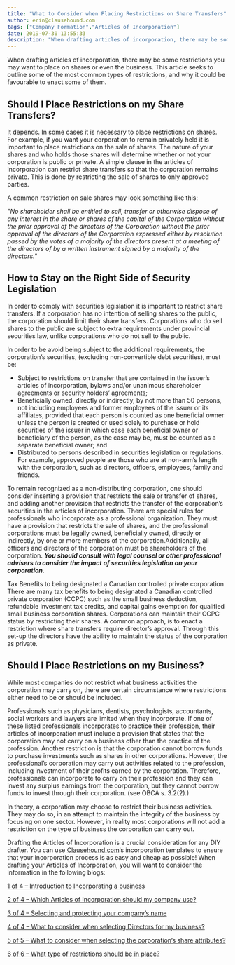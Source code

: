 ```yaml
---
title: "What to Consider when Placing Restrictions on Share Transfers"
author: erin@clausehound.com
tags: ["Company Formation","Articles of Incorporation"]
date: 2019-07-30 13:55:33
description: "When drafting articles of incorporation, there may be some restrictions you may want to place on shares or even the business. This article seeks to outline some of the most common type..."
---
```


When drafting articles of incorporation, there may be some restrictions you may want to place on shares or even the business. This article seeks to outline some of the most common types of restrictions, and why it could be favourable to enact some of them.

## Should I Place Restrictions on my Share Transfers?
It depends. In some cases it is necessary to place restrictions on shares. For example, if you want your corporation to remain privately held it is important to place restrictions on the sale of shares. The nature of your shares and who holds those shares will determine whether or not your corporation is public or private. A simple clause in the articles of incorporation can restrict share transfers so that the corporation remains private. This is done by restricting the sale of shares to only approved parties.

A common restriction on sale shares may look something like this:

*"No shareholder shall be entitled to sell, transfer or otherwise dispose of any interest in the share or shares of the capital of the Corporation without the prior approval of the directors of the Corporation without the prior approval of the directors of the Corporation expressed either by resolution passed by the votes of a majority of the directors present at a meeting of the directors of by a written instrument signed by a majority of the directors."*

## How to Stay on the Right Side of Security Legislation

In order to comply with securities legislation it is important to restrict share transfers. If a corporation has no intention of selling shares to the public, the corporation should limit their share transfers. Corporations who do sell shares to the public are subject to extra requirements under provincial securities law, unlike corporations who do not sell to the public.

In order to be avoid being subject to the additional requirements, the corporation’s securities, (excluding non-convertible debt securities), must be:

- Subject to restrictions on transfer that are contained in the issuer’s articles of incorporation, bylaws and/or unanimous shareholder agreements or security holders’ agreements; 
- Beneficially owned, directly or indirectly, by not more than 50 persons, not including employees and former employees of the issuer or its affiliates, provided that each person is counted as one beneficial owner unless the person is created or used solely to purchase or hold securities of the issuer in which case each beneficial owner or beneficiary of the person, as the case may be, must be counted as a separate beneficial owner; and 
- Distributed to persons described in securities legislation or regulations. For example, approved people are those who are at non-arm’s length with the corporation, such as directors, officers, employees, family and friends. 

To remain recognized as a non-distributing corporation, one should consider inserting a provision that restricts the sale or transfer of shares, and adding another provision that restricts the transfer of the corporation’s securities in the articles of incorporation. There are special rules for professionals who incorporate as a professional organization. They must have a provision that restricts the sale of shares, and the professional corporations must be legally owned, beneficially owned, directly or indirectly, by one or more members of the corporation.Additionally, all officers and directors of the corporation must be shareholders of the corporation. ***You should consult with legal counsel or other professional advisers to consider the impact of securities legislation on your corporation.***

Tax Benefits to being designated a Canadian controlled private corporation
There are many tax benefits to being designated a Canadian controlled private corporation (CCPC) such as the small business deduction, refundable investment tax credits, and capital gains exemption for qualified small business corporation shares. Corporations can maintain their CCPC status by restricting their shares. A common approach, is to enact a restriction where share transfers require director’s approval. Through this set-up the directors have the ability to maintain the status of the corporation as private.

## Should I Place Restrictions on my Business?

While most companies do not restrict what business activities the corporation may carry on, there are certain circumstance where restrictions either need to be or should be included. 

Professionals such as physicians, dentists, psychologists, accountants, social workers and lawyers are limited when they incorporate. If one of these listed professionals incorporates to practice their profession, their articles of incorporation must include a provision that states that the corporation may not carry on a business other than the practice of the profession. Another restriction is that the corporation cannot borrow funds to purchase investments such as shares in other corporations. However, the professional’s corporation may carry out activities related to the profession, including investment of their profits earned by the corporation. Therefore, professionals can incorporate to carry on their profession and they can invest any surplus earnings from the corporation, but they cannot borrow funds to invest through their corporation. (see OBCA s. 3.2(2).)

In theory, a corporation may choose to restrict their business activities. They may do so, in an attempt to maintain the integrity of the business by focusing on one sector. However, in reality most corporations will not add a restriction on the type of business the corporation can carry out.

Drafting the Articles of Incorporation is a crucial consideration for any DIY drafter. You can use [Clausehound.com](http://clausehound.com/)‘s incorporation templates to ensure that your incorporation process is as easy and cheap as possible! When drafting your Articles of Incorporation, you will want to consider the information in the following blogs:

[1 of 4 – Introduction to Incorporating a business](http://blog.clausehound.com/canadian-articles-of-incorporation-part-1-of-8-introduction-to-incorporation-2)

[2 of 4 – Which Articles of Incorporation should my company use?](http://blog.clausehound.com/canadian-articles-of-incorporation-part-2-of-8-which-articles-of-incorporation-should-my-company-use-2)

[3 of 4 – Selecting and protecting your company’s name](http://blog.clausehound.com/canadian-articles-of-incorporation-part-3-of-8-selecting-and-protecting-your-corporations-name-2)

[4 of 4 – What to consider when selecting Directors for my business?](http://blog.clausehound.com/canadian-articles-of-incorporation-part-4-of-8-what-to-consider-when-selecting-directors-for-my-business)

[5 of 5 – What to consider when selecting the corporation’s share attributes?](hello@clausehound.com)

[6 of 6  – What type of restrictions should be in place?](hello@clausehound.com)

